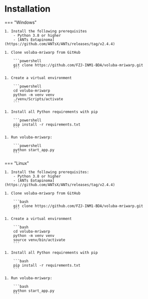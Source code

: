 # Installation

=== "Windows"

    1. Install the following prerequisites
        - Python 3.8 or higher
        - [ANTs Eotapinoma](https://github.com/ANTsX/ANTs/releases/tag/v2.4.4)

    1. Clone voluba-mriwarp from GitHub

        ```powershell
        git clone https://github.com/FZJ-INM1-BDA/voluba-mriwarp.git
        ```

    1. Create a virtual environment

        ```powershell
        cd voluba-mriwarp
        python -m venv venv
        ./venv/Scripts/activate
        ```

    1. Install all Python requirements with pip

        ```powershell
        pip install -r requirements.txt
        ```

    1. Run voluba-mriwarp:

        ```powershell
        python start_app.py
        ```

=== "Linux"

    1. Install the following prerequisites:
        - Python 3.8 or higher
        - [ANTs Eotapinoma](https://github.com/ANTsX/ANTs/releases/tag/v2.4.4)

    1. Clone voluba-mriwarp from GitHub

        ```bash
        git clone https://github.com/FZJ-INM1-BDA/voluba-mriwarp.git
        ```

    1. Create a virtual environment

        ```bash
        cd voluba-mriwarp
        python -m venv venv
        source venv/bin/activate
        ```

    1. Install all Python requirements with pip

        ```bash
        pip install -r requirements.txt
        ```

    1. Run voluba-mriwarp:

        ```bash
        python start_app.py
        ```
